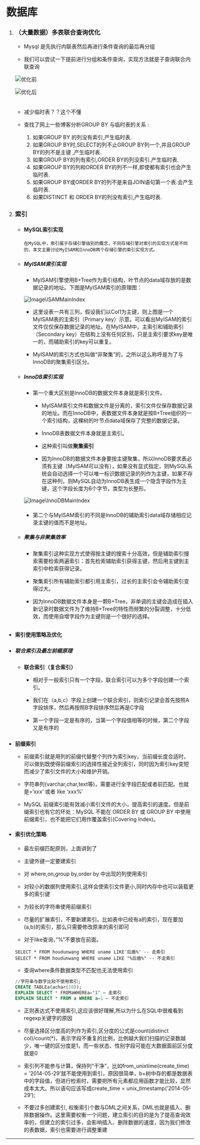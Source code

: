 # 数据库

1. ### （大量数据）多表联合查询优化
   
   - Mysql 是先执行内联表然后再进行条件查询的最后再分组
   
   - 我们可以尝试一下提前进行分组和条件查询，实现方法就是子查询联合内联查询
   
   ![优化前](Image/Union1.png)
   
   ![优化后](Image/Union2.png)
   
   ###### 
   
   - 减少临时表？？这个不懂
   
   - 查找了网上一些博客分析GROUP BY 与临时表的关系 : 
     
     1. 如果GROUP BY 的列没有索引,产生临时表. 
     2. 如果GROUP BY时,SELECT的列不止GROUP BY列一个,并且GROUP BY的列不是主键 ,产生临时表. 
     3. 如果GROUP BY的列有索引,ORDER BY的列没索引.产生临时表. 
     4. 如果GROUP BY的列和ORDER BY的列不一样,即使都有索引也会产生临时表. 
     5. 如果GROUP BY或ORDER BY的列不是来自JOIN语句第一个表.会产生临时表.
     6. 如果DISTINCT 和 ORDER BY的列没有索引,产生临时表.

2. ### 索引
   
   - #### MySQL索引实现
     
         在MySQL中，索引属于存储引擎级别的概念，不同存储引擎对索引的实现方式是不同的，本文主要讨论MyISAM和InnoDB两个存储引擎的索引实现方式。
   
   - ##### MyISAM索引实现
     
     - MyISAM引擎使用B+Tree作为索引结构，叶节点的data域存放的是数据记录的地址。下图是MyISAM索引的原理图： 
     
     ![Image\ISAMMainIndex](Image/ISAMMainIndex.png)
     
     - 这里设表一共有三列，假设我们以Col1为主键，则上图是一个MyISAM表的主索引（Primary key）示意。可以看出MyISAM的索引文件仅仅保存数据记录的地址。在MyISAM中，主索引和辅助索引（Secondary key）在结构上没有任何区别，只是主索引要求key是唯一的，而辅助索引的key可以重复。
     
     - MyISAM的索引方式也叫做“非聚集”的，之所以这么称呼是为了与InnoDB的聚集索引区分。
     
     ####
   
   - ##### InnoDB索引实现
     
     - 第一个重大区别是InnoDB的数据文件本身就是索引文件。
       
       - MyISAM索引文件和数据文件是分离的，索引文件仅保存数据记录的地址。而在InnoDB中，表数据文件本身就是按B+Tree组织的一个索引结构，这棵树的叶节点data域保存了完整的数据记录。
       
       - InnoDB表数据文件本身就是主索引。
       
       - 这种索引叫做**聚集索引**
       
       - 因为InnoDB的数据文件本身要按主键聚集，所以InnoDB要求表必须有主键（MyISAM可以没有），如果没有显式指定，则MySQL系统会自动选择一个可以唯一标识数据记录的列作为主键，如果不存在这种列，则MySQL自动为InnoDB表生成一个隐含字段作为主键，这个字段长度为6个字节，类型为长整形。
     
     ![Image\InnoDBMainIndex](Image/InnoDBMainIndex.png)
     
     #### 
     
     - 第二个与MyISAM索引的不同是InnoDB的辅助索引data域存储相应记录主键的值而不是地址。
   
   #### 
   
   - ##### 聚集与非聚集效率
     - 聚集索引这种实现方式使得按主键的搜索十分高效，但是辅助索引搜索需要检索两遍索引：首先检索辅助索引获得主键，然后用主键到主索引中检索获得记录。
     
     - 聚集索引所有辅助索引都引用主索引，过长的主索引会令辅助索引变得过大。
     
     - 因为InnoDB数据文件本身是一颗B+Tree，非单调的主键会造成在插入新记录时数据文件为了维持B+Tree的特性而频繁的分裂调整，十分低效，而使用自增字段作为主键则是一个很好的选择。

## 

- #### 索引使用策略及优化
  
  ##### 

- ##### 联合索引及最左前缀原理
  
  - **联合索引（复合索引）**
    
    - 相对于一般索引只有一个字段，联合索引可以为多个字段创建一个索引。
    
    - 我们在（a,b,c）字段上创建一个联合索引，则索引记录会首先按照A字段排序，然后再按照B字段排序然后再是C字段
    
    - 第一个字段一定是有序的，当第一个字段值相等的时候，第二个字段又是有序的
  
  ##### 

- **前缀索引**
  
  - 前缀索引就是用列的前缀代替整个列作为索引key，当前缀长度合适时，可以做到既使得前缀索引的选择性接近全列索引，同时因为索引key变短而减少了索引文件的大小和维护开销。
  
  - 字符串列(varchar,char,text等)，需要进行全字段匹配或者前匹配。也就是=‘xxx’ 或者 like ‘xxx%’
  
  - MySQL 前缀索引能有效减小索引文件的大小，提高索引的速度。但是前缀索引也有它的坏处：MySQL 不能在 ORDER BY 或 GROUP BY 中使用前缀索引，也不能把它们用作覆盖索引(Covering Index)。
  
  #### 

- #### 索引优化策略
  
  - 最左前缀匹配原则，上面讲到了
  
  - 主键外键一定要建索引
  
  - 对 where,on,group by,order by 中出现的列使用索引
  
  - 对较小的数据列使用索引,这样会使索引文件更小,同时内存中也可以装载更多的索引键
  
  - 为较长的字符串使用前缀索引
  
  - 尽量的扩展索引，不要新建索引。比如表中已经有a的索引，现在要加(a,b)的索引，那么只需要修改原来的索引即可
  
  - 对于like查询，”%”不要放在前面。 
  
  ```
  SELECT * FROM houdunwang WHERE uname LIKE'后盾%' -- 走索引
  SELECT * FROM houdunwang WHERE uname LIKE "%后盾%" -- 不走索引
  ```
  
  - 查询where条件数据类型不匹配也无法使用索引 
  
  ```sql
  //字符串与数字比较不使用索引;
  CREATE TABLEa(achar(10));
  EXPLAIN SELECT * FROMaWHEREa="1" – 走索引
  EXPLAIN SELECT * FROM a WHERE a=1 – 不走索引
  ```
  
  - 正则表达式不使用索引,这应该很好理解,所以为什么在SQL中很难看到regexp关键字的原因
  
  - 尽量选择区分度高的列作为索引,区分度的公式是count(distinct col)/count(*)，表示字段不重复的比例，比例越大我们扫描的记录数越少，唯一键的区分度是1，而一些状态、性别字段可能在大数据面前区分度就是0
  
  - 索引列不能参与计算，保持列“干净”，比如from_unixtime(create_time) = ’2014-05-29’就不能使用到索引，原因很简单，b+树中存的都是数据表中的字段值，但进行检索时，需要把所有元素都应用函数才能比较，显然成本太大。所以语句应该写成create_time = unix_timestamp(’2014-05-29’);
  
  - 不要过多创建索引, 权衡索引个数与DML之间关系，DML也就是插入、删除数据操作。这里需要权衡一个问题，建立索引的目的是为了提高查询效率的，但建立的索引过多，会影响插入、删除数据的速度，因为我们修改的表数据，索引也需要进行调整重建

---

